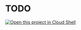 # TODO

[![Open this project in Cloud Shell](http://gstatic.com/cloudssh/images/open-btn.png)](https://console.cloud.google.com/cloudshell/open?git_repo=https://github.com/ViniciusMurakami/runbook-gcp.git&page=editor&tutorial=python/pubsub_bigquery/tutorial.md)
